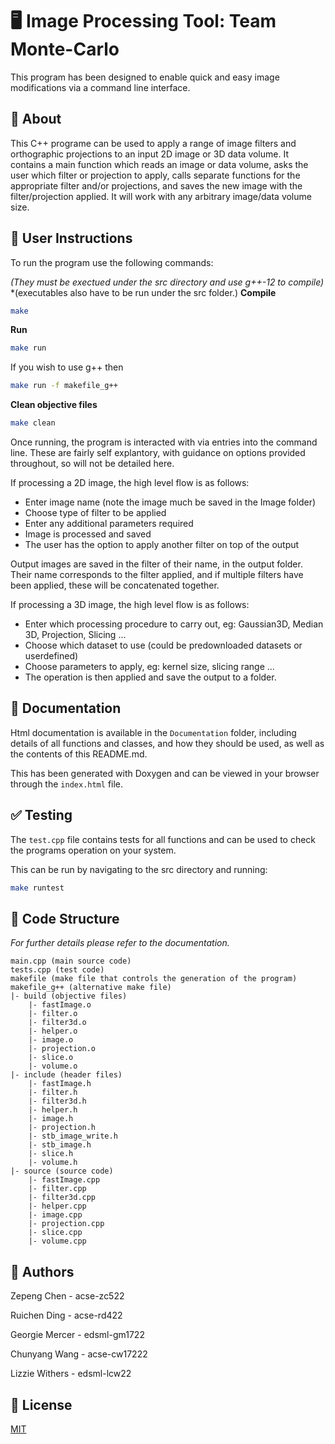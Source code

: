# 🖥️ Image Processing Tool: Team Monte-Carlo

This program has been designed to enable quick and easy image modifications via a command line interface.

## 🔎 About

This C++ programe can be used to apply a range of image filters and orthographic projections to an input 2D image or 3D data volume.
It contains a main function which reads an image or data volume, asks the user which filter or projection to apply, calls separate functions for the appropriate filter and/or projections, and saves the new image with the filter/projection applied. It will work with any arbitrary image/data volume size.


## 🧪 User Instructions

To run the program use the following commands:

*(They must be exectued under the src directory and use g++-12 to compile)*
*(executables also have to be run under the src folder.)
**Compile**
```bash
make
```

**Run**
```bash
make run
```
If you wish to use  g++ then
```bash
make run -f makefile_g++
```

**Clean objective files**
```bash
make clean
```

Once running, the program is interacted with via entries into the command line. These are fairly self explantory, with guidance on options provided throughout, so will not be detailed here.

If processing a 2D image, the high level flow is as follows:
* Enter image name (note the image much be saved in the Image folder)
* Choose type of filter to be applied
* Enter any additional parameters required
* Image is processed and saved
* The user has the option to apply another filter on top of the output

Output images are saved in the filter of their name, in the output folder. Their name corresponds to the filter applied, and if multiple filters have been applied, these will be concatenated together.

If processing a 3D image, the high level flow is as follows:
* Enter which processing procedure to carry out, eg: Gaussian3D, Median 3D, Projection, Slicing ...
* Choose which dataset to use (could be predownloaded datasets or userdefined)
* Choose parameters to apply, eg: kernel size, slicing range ...
* The operation is then applied and save the output to a folder.


## 📖 Documentation

Html documentation is available in the `Documentation` folder, including details of all functions and classes, and how they should be used, as well as the contents of this README.md.

This has been generated with Doxygen and can be viewed in your browser through the `index.html` file.


## ✅ Testing

The `test.cpp` file contains tests for all functions and can be used to check the programs operation on your system. 

This can be run by navigating to the src directory and running:

```bash
make runtest
```


## 📁 Code Structure

*For further details please refer to the documentation.*
```
main.cpp (main source code)
tests.cpp (test code)
makefile (make file that controls the generation of the program)
makefile_g++ (alternative make file)
|- build (objective files)
    |- fastImage.o
    |- filter.o
    |- filter3d.o
    |- helper.o
    |- image.o
    |- projection.o
    |- slice.o
    |- volume.o
|- include (header files)
    |- fastImage.h
    |- filter.h
    |- filter3d.h
    |- helper.h
    |- image.h
    |- projection.h
    |- stb_image_write.h
    |- stb_image.h
    |- slice.h
    |- volume.h
|- source (source code)
    |- fastImage.cpp
    |- filter.cpp
    |- filter3d.cpp
    |- helper.cpp
    |- image.cpp
    |- projection.cpp
    |- slice.cpp
    |- volume.cpp
```

## 👤 Authors

Zepeng Chen	- acse-zc522

Ruichen Ding - acse-rd422

Georgie Mercer - edsml-gm1722

Chunyang Wang - acse-cw17222

Lizzie Withers - edsml-lcw22


## 📃 License

[MIT](https://choosealicense.com/licenses/mit/)